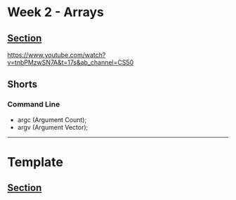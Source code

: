 # Week 2 - Arrays

## [Section](https://cs50.harvard.edu/x/2024/sections/2/)



https://www.youtube.com/watch?v=tnbPMzwSN7A&t=17s&ab_channel=CS50


## Shorts

### Command Line

* argc (Argument Count);
* argv (Argument Vector);


---

# Template


## [Section]()

